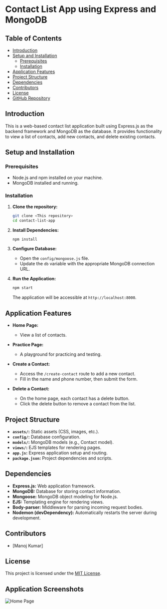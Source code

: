 # Contact List App using Express and MongoDB

## Table of Contents

- [Introduction](#introduction)
- [Setup and Installation](#setup-and-installation)
  - [Prerequisites](#prerequisites)
  - [Installation](#installation)
- [Application Features](#application-features)
- [Project Structure](#project-structure)
- [Dependencies](#dependencies)
- [Contributors](#contributors)
- [License](#license)
- [GitHub Repository](#github-repository)

## Introduction

This is a web-based contact list application built using Express.js as the backend framework and MongoDB as the database. It provides functionality to view a list of contacts, add new contacts, and delete existing contacts.

## Setup and Installation

### Prerequisites

- Node.js and npm installed on your machine.
- MongoDB installed and running.

### Installation

1. **Clone the repository:**
    ```bash
    git clone <This repository>
    cd contact-list-app
    ```

2. **Install Dependencies:**
    ```bash
    npm install
    ```

3. **Configure Database:**
    - Open the `config/mongoose.js` file.
    - Update the `db` variable with the appropriate MongoDB connection URL.

4. **Run the Application:**
    ```bash
    npm start
    ```

    The application will be accessible at `http://localhost:8000`.

## Application Features

- **Home Page:**
    - View a list of contacts.

- **Practice Page:**
    - A playground for practicing and testing.

- **Create a Contact:**
    - Access the `/create-contact` route to add a new contact.
    - Fill in the name and phone number, then submit the form.

- **Delete a Contact:**
    - On the home page, each contact has a delete button.
    - Click the delete button to remove a contact from the list.

## Project Structure

- **`assets/`:** Static assets (CSS, images, etc.).
- **`config/`:** Database configuration.
- **`models/`:** MongoDB models (e.g., Contact model).
- **`views/`:** EJS templates for rendering pages.
- **`app.js`:** Express application setup and routing.
- **`package.json`:** Project dependencies and scripts.

## Dependencies

- **Express.js:** Web application framework.
- **MongoDB:** Database for storing contact information.
- **Mongoose:** MongoDB object modeling for Node.js.
- **EJS:** Templating engine for rendering views.
- **Body-parser:** Middleware for parsing incoming request bodies.
- **Nodemon (devDependency):** Automatically restarts the server during development.

## Contributors

- [Manoj Kumar]

## License

This project is licensed under the [MIT License](LICENSE).

## Application Screenshots

![Home Page](https://github.com/manojkumart06/Contact_list/assets/61974981/c64a8258-19da-471f-80f8-f80c370be345)
